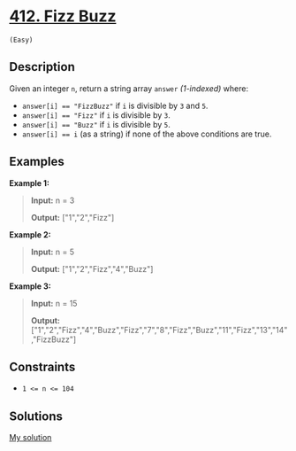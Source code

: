 # [412. Fizz Buzz](https://LeetCode.com/problems/fizz-buzz/)
`(Easy)`

## Description
Given an integer `n`, return a string array `answer` *(1-indexed)* where:
- `answer[i] == "FizzBuzz"` if `i` is divisible by `3` and `5`.
- `answer[i] == "Fizz"` if `i` is divisible by `3`.
- `answer[i] == "Buzz"` if `i` is divisible by `5`.
- `answer[i] == i` (as a string) if none of the above conditions are true.

## Examples
**Example 1:**
> **Input:** n = 3
>
> **Output:** ["1","2","Fizz"]

**Example 2:**
> **Input:** n = 5
> 
> **Output:** ["1","2","Fizz","4","Buzz"]

**Example 3:**
> **Input:** n = 15
> 
> **Output:** ["1","2","Fizz","4","Buzz","Fizz","7","8","Fizz","Buzz","11","Fizz","13","14","FizzBuzz"]

## Constraints
- `1 <= n <= 104`

## Solutions
[My solution](https://LeetCode.com/problems/fizz-buzz/solutions/5012326/fizz-buzz-solution/)
